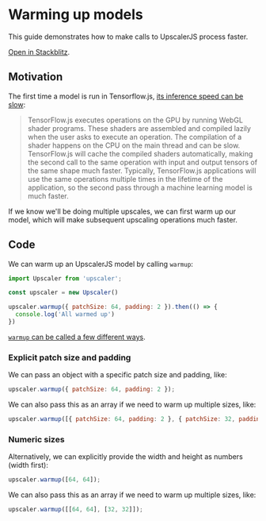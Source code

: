 # Warming up models

This guide demonstrates how to make calls to UpscalerJS process faster.

<a href="https://stackblitz.com/github/thekevinscott/upscalerjs/tree/main/examples/warmup?file=index.js&title=UpscalerJS: Warmup Example">Open in Stackblitz</a>.

## Motivation

The first time a model is run in Tensorflow.js, [its inference speed can be slow](https://www.tensorflow.org/js/guide/platform_environment#shader_compilation_texture_uploads):

> TensorFlow.js executes operations on the GPU by running WebGL shader programs. These shaders are assembled and compiled lazily when the user asks to execute an operation. The compilation of a shader happens on the CPU on the main thread and can be slow. TensorFlow.js will cache the compiled shaders automatically, making the second call to the same operation with input and output tensors of the same shape much faster. Typically, TensorFlow.js applications will use the same operations multiple times in the lifetime of the application, so the second pass through a machine learning model is much faster.

If we know we'll be doing multiple upscales, we can first warm up our model, which will make subsequent upscaling operations much faster.

## Code

We can warm up an UpscalerJS model by calling `warmup`:

```javascript
import Upscaler from 'upscaler';

const upscaler = new Upscaler()

upscaler.warmup({ patchSize: 64, padding: 2 }).then(() => {
  console.log('All warmed up')
})
```

[`warmup` can be called a few different ways](/documentation/api/warmup).

### Explicit patch size and padding

We can pass an object with a specific patch size and padding, like:

```javascript
upscaler.warmup({ patchSize: 64, padding: 2 });
```

We can also pass this as an array if we need to warm up multiple sizes, like:

```javascript
upscaler.warmup([{ patchSize: 64, padding: 2 }, { patchSize: 32, padding: 2 }]);
```

### Numeric sizes

Alternatively, we can explicitly provide the width and height as numbers (width first):

```javascript
upscaler.warmup([64, 64]);
```

We can also pass this as an array if we need to warm up multiple sizes, like:

```javascript
upscaler.warmup([[64, 64], [32, 32]]);
```
